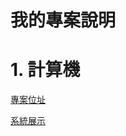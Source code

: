 # 我的專案說明
# 1. 計算機
[專案位址](https://github.com/kevin823lin/wd107b/exercise/05-final/claculator)

[系統展示](https://kevin823lin.github.io/wd107b/exercise/05-final/claculator/claculator.html)
